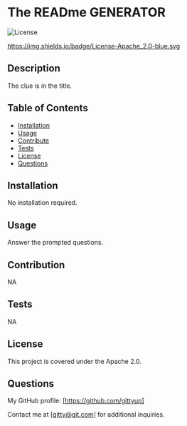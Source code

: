 
# The READme GENERATOR

![License](https://img.shields.io/badge/License-Apache%202.0-blue.svg)

https://img.shields.io/badge/License-Apache_2.0-blue.svg

## Description
  
The clue is in the title.

## Table of Contents

- [Installation](#installation)
- [Usage](#usage)
- [Contribute](#contribute)
- [Tests](#tests)
- [License](#license)
- [Questions](#questions)

## Installation

No installation required.

## Usage

Answer the prompted questions.

## Contribution

NA

## Tests

NA

## License

This project is covered under the Apache 2.0.

## Questions

My GitHub profile: [https://github.com/gittyup]

Contact me at [gitty@git.com] for additional inquiries.
